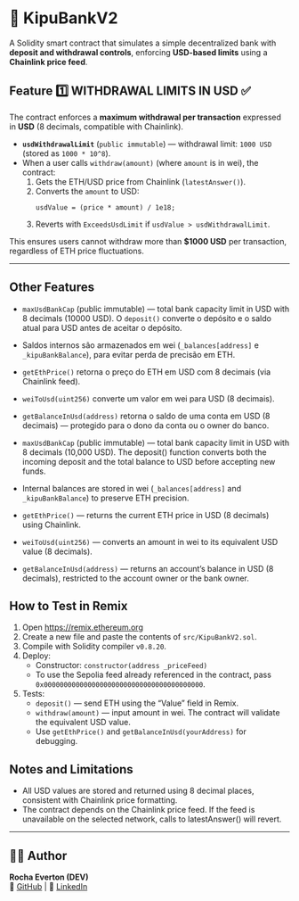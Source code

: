 # 🏦 KipuBankV2

A Solidity smart contract that simulates a simple decentralized bank with **deposit and withdrawal controls**, enforcing **USD-based limits** using a **Chainlink price feed**.

## Feature 1️⃣ WITHDRAWAL LIMITS IN USD ✅

The contract enforces a **maximum withdrawal per transaction** expressed in **USD** (8 decimals, compatible with Chainlink).

- **`usdWithdrawalLimit`** (`public immutable`) — withdrawal limit: `1000 USD` (stored as `1000 * 10^8`).
- When a user calls `withdraw(amount)` (where `amount` is in wei), the contract:
  1. Gets the ETH/USD price from Chainlink (`latestAnswer()`).
  2. Converts the `amount` to USD:
     ```solidity
     usdValue = (price * amount) / 1e18;
     ```
  3. Reverts with `ExceedsUsdLimit` if `usdValue > usdWithdrawalLimit`.

 This ensures users cannot withdraw more than **$1000 USD** per transaction, regardless of ETH price fluctuations.

---

## Other Features

- `maxUsdBankCap` (public immutable) — total bank capacity limit in USD with 8 decimals (10000 USD). O `deposit()` converte o depósito e o saldo atual para USD antes de aceitar o depósito.
- Saldos internos são armazenados em wei (`_balances[address]` e `_kipuBankBalance`), para evitar perda de precisão em ETH.
- `getEthPrice()` retorna o preço do ETH em USD com 8 decimais (via Chainlink feed).
- `weiToUsd(uint256)` converte um valor em wei para USD (8 decimais).
- `getBalanceInUsd(address)` retorna o saldo de uma conta em USD (8 decimais) — protegido para o dono da conta ou o owner do banco.

- `maxUsdBankCap` (public immutable) — total bank capacity limit in USD with 8 decimals (10,000 USD).
The deposit() function converts both the incoming deposit and the total balance to USD before accepting new funds.
- Internal balances are stored in wei (`_balances[address]` and `_kipuBankBalance`) to preserve ETH precision.
- `getEthPrice()` — returns the current ETH price in USD (8 decimals) using Chainlink.
- `weiToUsd(uint256)` — converts an amount in wei to its equivalent USD value (8 decimals).
- `getBalanceInUsd(address)` — returns an account’s balance in USD (8 decimals), restricted to the account owner or the bank owner.

## How to Test in Remix

1. Open https://remix.ethereum.org
2. Create a new file and paste the contents of `src/KipuBankV2.sol`.
3. Compile with Solidity compiler `v0.8.20`.
4. Deploy:
    - Constructor: `constructor(address _priceFeed)`
    - To use the Sepolia feed already referenced in the contract, pass `0x0000000000000000000000000000000000000000`.
5. Tests:
    - `deposit()` — send ETH using the “Value” field in Remix.
    - `withdraw(amount)` — input amount in wei. The contract will validate the equivalent USD value.
    - Use `getEthPrice()` and `getBalanceInUsd(yourAddress)` for debugging.

## Notes and Limitations
- All USD values are stored and returned using 8 decimal places, consistent with Chainlink price formatting.
- The contract depends on the Chainlink price feed. If the feed is unavailable on the selected network, calls to latestAnswer() will revert.

---

## 🧑‍💻 Author
**Rocha Everton (DEV)**  
📧 [GitHub](https://https://github.com/rochaevertondev/) | 💬 [LinkedIn](https://linkedin.com/in/rochaevertondev/) 